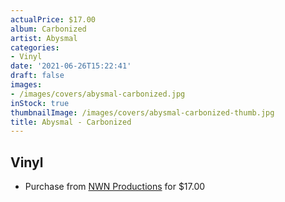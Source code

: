 ```yaml
---
actualPrice: $17.00
album: Carbonized
artist: Abysmal
categories:
- Vinyl
date: '2021-06-26T15:22:41'
draft: false
images:
- /images/covers/abysmal-carbonized.jpg
inStock: true
thumbnailImage: /images/covers/abysmal-carbonized-thumb.jpg
title: Abysmal - Carbonized
---
```


## Vinyl
* Purchase from [NWN Productions](http://shop.nwnprod.com/index.php?route=product/product&path=75&product_id=2218&sort=pd.name&order=ASC) for $17.00
